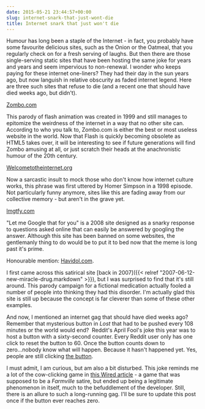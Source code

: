 ```yaml
---
date: 2015-05-21 23:44:57+00:00
slug: internet-snark-that-just-wont-die
title: Internet snark that just won't die
---
```


Humour has long been a staple of the Internet - in fact, you probably have some favourite delicious sites, such as the Onion or the Oatmeal, that you regularly check on for a fresh serving of laughs. But then there are those single-serving static sites that have been hosting the same joke for years and years and seem impervious to non-renewal. I wonder who keeps paying for these internet one-liners? They had their day in the sun years ago, but now languish in relative obscurity as faded internet legend. <!--more--> Here are three such sites that refuse to die (and a recent one that should have died weeks ago, but didn't).

[Zombo.com](http://zombo.com)

This parody of flash animation was created in 1999 and still manages to epitomize the weirdness of the internet in a way that no other site can. According to who you talk to, Zombo.com is either the best or most useless website in the world. Now that Flash is quickly becoming obsolete as HTML5 takes over, it will be interesting to see if future generations will find Zombo amusing at all, or just scratch their heads at the anachronistic humour of the 20th century.

[Welcometotheinternet.org](http://welcometointernet.org)

Now a sarcastic insult to mock those who don't know how internet culture works, this phrase was first uttered by Homer Simpson in a 1998 episode. Not particularly funny anymore, sites like this are fading away from our collective memory - but aren't in the grave yet.

[lmgtfy.com](http://lmgtfy.com)

"Let me Google that for you" is a 2008 site designed as a snarky response to questions asked online that can easily be answered by googling the answer. Although this site has been banned on some websites, the gentlemanly thing to do would be to put it to bed now that the meme is long past it's prime.

Honourable mention: [Havidol.com](http://Havidol.com).

I first came across this satirical site [back in 2007]({{< relref "2007-06-12-new-miracle-drug.markdown" >}}), but I was surprised to find that it's still around. This parody campaign for a fictional medication actually fooled a number of people into thinking they had this disorder. I'm actually glad this site is still up because the concept is far cleverer than some of these other examples.

And now, I mentioned an internet gag that should have died weeks ago? Remember that mysterious button in _Lost_ that had to be pushed every 108 minutes or the world would end?  Reddit's April Fool's joke this year was to host a button with a sixty-second counter. Every Reddit user only has one click to reset the button to 60. Once the button counts down to zero...nobody know what will happen. Because it hasn't happened yet. Yes, people are still clicking [the button](http://www.reddit.com/r/thebutton).

I must admit, I am curious, but am also a bit disturbed. This joke reminds me a lot of the cow-clicking game in [this Wired article](http://archive.wired.com/magazine/2011/12/ff_cowclicker/all/) - a game that was supposed to be a _Farmville_ satire, but ended up being a legitimate phenomenon in itself, much to the befuddlement of the developer. Still, there is an allure to such a long-running gag. I'll be sure to update this post once if the button ever reaches zero.


